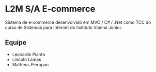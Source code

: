 # L2M S/A E-commerce

Sistema de e-commerce desenvolvido em MVC / C# / .Net como TCC do curso de Sistemas para Internet do Instituto Vianna Júnior.

## Equipe

- Leonardo Pianta
- Lincoln Lamas
- Matheus Pieropan
